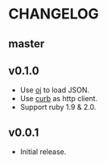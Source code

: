 # CHANGELOG

## master

## v0.1.0

* Use [oj](https://github.com/ohler55/oj) to load JSON.
* Use [curb](https://github.com/taf2/curb) as http client.
* Support ruby 1.9 & 2.0.

## v0.0.1

* Initial release.

